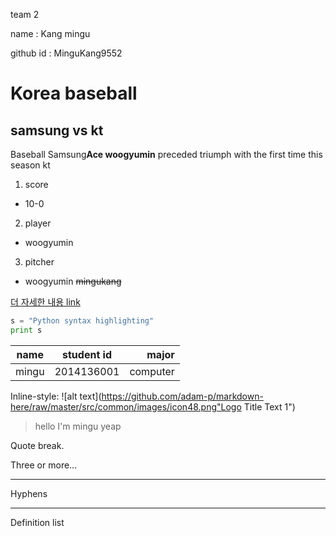 team 2

name : Kang mingu 

github id : MinguKang9552

# Korea baseball 
## samsung vs kt

Baseball Samsung**Ace woogyumin** preceded triumph with the first time this season kt

1. score
* 10-0
2. player
* woogyumin
3. pitcher
+ woogyumin
~~mingukang~~

[더 자세한 내용 link](https://www.naver.com)

```python
s = "Python syntax highlighting"
print s
``` 

| name | student id | major  |
|------|:----------:|-------:|
|mingu |2014136001  |computer|


Inline-style: 
![alt text](https://github.com/adam-p/markdown-here/raw/master/src/common/images/icon48.png"Logo Title Text 1")


> hello I'm mingu yeap

Quote break.

Three or more...

---

Hyphens

***

<dl>
<dt>Definition list</dt>




